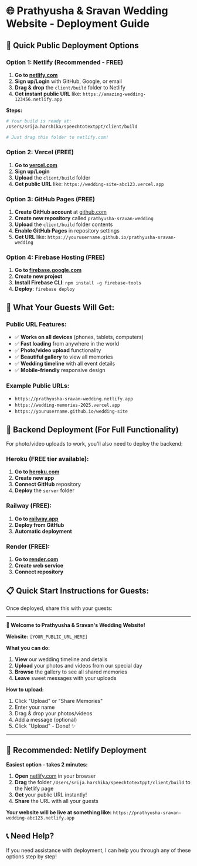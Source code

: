 # 🌐 Prathyusha & Sravan Wedding Website - Deployment Guide

## 🚀 Quick Public Deployment Options

### **Option 1: Netlify (Recommended - FREE)**

1. **Go to [netlify.com](https://netlify.com)**
2. **Sign up/Login** with GitHub, Google, or email
3. **Drag & drop** the `client/build` folder to Netlify
4. **Get instant public URL** like: `https://amazing-wedding-123456.netlify.app`

**Steps:**
```bash
# Your build is ready at:
/Users/srija.harshika/speechtotextppt/client/build

# Just drag this folder to netlify.com!
```

### **Option 2: Vercel (FREE)**

1. **Go to [vercel.com](https://vercel.com)**
2. **Sign up/Login**
3. **Upload** the `client/build` folder
4. **Get public URL** like: `https://wedding-site-abc123.vercel.app`

### **Option 3: GitHub Pages (FREE)**

1. **Create GitHub account** at [github.com](https://github.com)
2. **Create new repository** called `prathyusha-sravan-wedding`
3. **Upload** the `client/build` folder contents
4. **Enable GitHub Pages** in repository settings
5. **Get URL** like: `https://yourusername.github.io/prathyusha-sravan-wedding`

### **Option 4: Firebase Hosting (FREE)**

1. **Go to [firebase.google.com](https://firebase.google.com)**
2. **Create new project**
3. **Install Firebase CLI**: `npm install -g firebase-tools`
4. **Deploy**: `firebase deploy`

## 📱 **What Your Guests Will Get:**

### **Public URL Features:**
- ✅ **Works on all devices** (phones, tablets, computers)
- ✅ **Fast loading** from anywhere in the world
- ✅ **Photo/video upload** functionality
- ✅ **Beautiful gallery** to view all memories
- ✅ **Wedding timeline** with all event details
- ✅ **Mobile-friendly** responsive design

### **Example Public URLs:**
- `https://prathyusha-sravan-wedding.netlify.app`
- `https://wedding-memories-2025.vercel.app`
- `https://yourusername.github.io/wedding-site`

## 🔧 **Backend Deployment (For Full Functionality)**

For photo/video uploads to work, you'll also need to deploy the backend:

### **Heroku (FREE tier available):**
1. **Go to [heroku.com](https://heroku.com)**
2. **Create new app**
3. **Connect GitHub** repository
4. **Deploy** the `server` folder

### **Railway (FREE):**
1. **Go to [railway.app](https://railway.app)**
2. **Deploy from GitHub**
3. **Automatic deployment**

### **Render (FREE):**
1. **Go to [render.com](https://render.com)**
2. **Create web service**
3. **Connect repository**

## 📋 **Quick Start Instructions for Guests:**

Once deployed, share this with your guests:

---
**🎉 Welcome to Prathyusha & Sravan's Wedding Website!**

**Website:** `[YOUR_PUBLIC_URL_HERE]`

**What you can do:**
1. **View** our wedding timeline and details
2. **Upload** your photos and videos from our special day
3. **Browse** the gallery to see all shared memories
4. **Leave** sweet messages with your uploads

**How to upload:**
1. Click "Upload" or "Share Memories"
2. Enter your name
3. Drag & drop your photos/videos
4. Add a message (optional)
5. Click "Upload" - Done! ✨

---

## 🎯 **Recommended: Netlify Deployment**

**Easiest option - takes 2 minutes:**

1. **Open** [netlify.com](https://netlify.com) in your browser
2. **Drag** the folder `/Users/srija.harshika/speechtotextppt/client/build` to the Netlify page
3. **Get** your public URL instantly!
4. **Share** the URL with all your guests

**Your website will be live at something like:**
`https://prathyusha-sravan-wedding-abc123.netlify.app`

## 📞 **Need Help?**

If you need assistance with deployment, I can help you through any of these options step by step!
